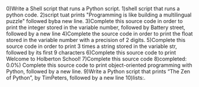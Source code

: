 0)Write a Shell script that runs a Python script.
1)shell script that runs a python code.
2)script tuat prints "Programming is like building a multilingual puzzle" followed byba new line.
3)Complete this source code in order to print the integer stored in the variable number, followed by Battery street, followed by a new line
4)Complete the source code in order to print the float stored in the variable number with a precision of 2 digits.
5)Complete this source code in order to print 3 times a string stored in the variable str, followed by its first 9 characters
6)Complete this source code to print Welcome to Holberton School!
7)Complete this source code
8)completed: 0.0%)
Complete this source code to print object-oriented programming with Python, followed by a new line.
9)Write a Python script that prints “The Zen of Python”, by TimPeters, followed by a new line
10)lists:.
